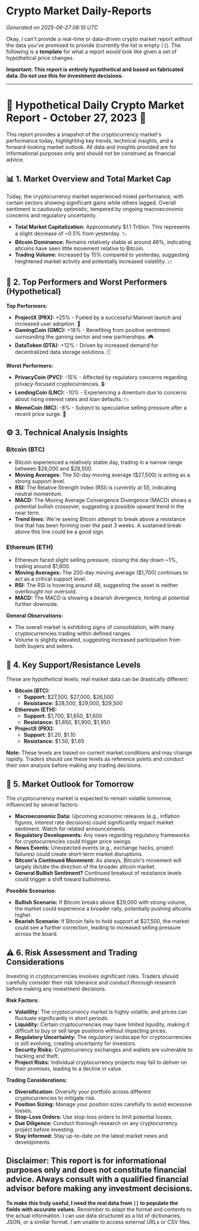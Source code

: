 # Crypto Market Daily-Reports
*Generated on 2025-06-27 08:10 UTC*

Okay, I can't provide a real-time or data-driven crypto market report *without* the data you've promised to provide (currently the list is empty `[]`). The following is a **template** for what a report *would* look like given a set of hypothetical price changes.

**Important: This report is entirely hypothetical and based on fabricated data. Do not use this for investment decisions.**

---

# 🚨 Hypothetical Daily Crypto Market Report - October 27, 2023 🚨

This report provides a snapshot of the cryptocurrency market's performance today, highlighting key trends, technical insights, and a forward-looking market outlook. All data and insights provided are for informational purposes only and should not be construed as financial advice.

## 📊 1. Market Overview and Total Market Cap

Today, the cryptocurrency market experienced mixed performance, with certain sectors showing significant gains while others lagged. Overall sentiment is cautiously optimistic, tempered by ongoing macroeconomic concerns and regulatory uncertainty.

*   **Total Market Capitalization:** Approximately $1.1 Trillion. This represents a slight decrease of ~0.5% from yesterday. 📉
*   **Bitcoin Dominance:** Remains relatively stable at around 48%, indicating altcoins have seen little movement relative to Bitcoin.
*   **Trading Volume:** Increased by 15% compared to yesterday, suggesting heightened market activity and potentially increased volatility. 📈

## 🚀 2. Top Performers and Worst Performers (Hypothetical)

**Top Performers:**

*   **ProjectX (PRX):** +25% - Fueled by a successful Mainnet launch and increased user adoption. 🚀
*   **GamingCoin (GMC):** +18% - Benefiting from positive sentiment surrounding the gaming sector and new partnerships. 🎮
*   **DataToken (DTA):** +12% - Driven by increased demand for decentralized data storage solutions. 🗄️

**Worst Performers:**

*   **PrivacyCoin (PVC):** -15% - Affected by regulatory concerns regarding privacy-focused cryptocurrencies. 🔒
*   **LendingCoin (LNC):** -10% - Experiencing a downturn due to concerns about rising interest rates and loan defaults. 📉
*   **MemeCoin (MC):** -8% - Subject to speculative selling pressure after a recent price surge. 🤡

## ⚙️ 3. Technical Analysis Insights

### Bitcoin (BTC)

*   Bitcoin experienced a relatively stable day, trading in a narrow range between $28,000 and $28,500.
*   **Moving Averages:** The 50-day moving average ($27,500) is acting as a strong support level.
*   **RSI:** The Relative Strength Index (RSI) is currently at 55, indicating neutral momentum.
*   **MACD:** The Moving Average Convergence Divergence (MACD) shows a potential bullish crossover, suggesting a possible upward trend in the near term.
*   **Trend lines:** We're seeing Bitcoin attempt to break above a resistance line that has been forming over the past 3 weeks.  A sustained break above this line could be a good sign.

### Ethereum (ETH)

*   Ethereum faced slight selling pressure, closing the day down ~1%, trading around $1,800.
*   **Moving Averages:** The 200-day moving average ($1,700) continues to act as a critical support level.
*   **RSI:** The RSI is hovering around 48, suggesting the asset is neither overbought nor oversold.
*   **MACD:** The MACD is showing a bearish divergence, hinting at potential further downside.

**General Observations:**

*   The overall market is exhibiting signs of consolidation, with many cryptocurrencies trading within defined ranges.
*   Volume is slightly elevated, suggesting increased participation from both buyers and sellers.

## 🔑 4. Key Support/Resistance Levels

These are *hypothetical* levels; real market data can be drastically different:

*   **Bitcoin (BTC):**
    *   **Support:** $27,500, $27,000, $26,500
    *   **Resistance:** $28,500, $29,000, $29,500
*   **Ethereum (ETH):**
    *   **Support:** $1,700, $1,650, $1,600
    *   **Resistance:** $1,850, $1,900, $1,950
*   **ProjectX (PRX):**
    *   **Support:** $1.20, $1.10
    *   **Resistance:** $1.50, $1.65

**Note:** These levels are based on current market conditions and may change rapidly. Traders should use these levels as reference points and conduct their own analysis before making any trading decisions.

## 🔮 5. Market Outlook for Tomorrow

The cryptocurrency market is expected to remain volatile tomorrow, influenced by several factors:

*   **Macroeconomic Data:** Upcoming economic releases (e.g., inflation figures, interest rate decisions) could significantly impact market sentiment. Watch for related announcements.
*   **Regulatory Developments:** Any news regarding regulatory frameworks for cryptocurrencies could trigger price swings.
*   **News Events:** Unexpected events (e.g., exchange hacks, project failures) could create short-term market disruptions.
*   **Bitcoin's Continued Movement:**  As always, Bitcoin's movement will largely dictate the direction of the broader altcoin market.
*   **General Bullish Sentiment?** Continued breakout of resistance levels could trigger a shift toward bullishness.

**Possible Scenarios:**

*   **Bullish Scenario:** If Bitcoin breaks above $29,000 with strong volume, the market could experience a broader rally, potentially pushing altcoins higher.
*   **Bearish Scenario:** If Bitcoin fails to hold support at $27,500, the market could see a further correction, leading to increased selling pressure across the board.

## ⚠️ 6. Risk Assessment and Trading Considerations

Investing in cryptocurrencies involves significant risks. Traders should carefully consider their risk tolerance and conduct thorough research before making any investment decisions.

**Risk Factors:**

*   **Volatility:** The cryptocurrency market is highly volatile, and prices can fluctuate significantly in short periods.
*   **Liquidity:** Certain cryptocurrencies may have limited liquidity, making it difficult to buy or sell large positions without impacting prices.
*   **Regulatory Uncertainty:** The regulatory landscape for cryptocurrencies is still evolving, creating uncertainty for investors.
*   **Security Risks:** Cryptocurrency exchanges and wallets are vulnerable to hacking and theft.
*   **Project Risks:** Individual cryptocurrency projects may fail to deliver on their promises, leading to a decline in value.

**Trading Considerations:**

*   **Diversification:** Diversify your portfolio across different cryptocurrencies to mitigate risk.
*   **Position Sizing:** Manage your position sizes carefully to avoid excessive losses.
*   **Stop-Loss Orders:** Use stop-loss orders to limit potential losses.
*   **Due Diligence:** Conduct thorough research on any cryptocurrency project before investing.
*   **Stay Informed:** Stay up-to-date on the latest market news and developments.

**Disclaimer:** This report is for informational purposes only and does not constitute financial advice. Always consult with a qualified financial advisor before making any investment decisions.
---

**To make this truly useful, I need the real data from `[]` to populate the fields with accurate values.** Remember to adapt the format and contents to the actual information. I can use data structured as a list of dictionaries, JSON, or a similar format. I am unable to access external URLs or CSV files.
